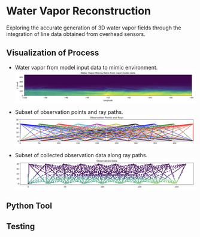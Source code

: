 # Water Vapor Reconstruction

Exploring the accurate generation of 3D water vapor fields through the integration of line data obtained from overhead sensors.


## Visualization of Process
* Water vapor from model input data to mimic environment.
![Water Vapor Slice](docs/images/qvapor_env.png)

* Subset of observation points and ray paths.
![Ob Points and Rays](docs/images/obs_points_and_rays.png)

* Subset of collected observation data along ray paths.
![Ob Points and Rays](docs/images/obs_data.png)

## Python Tool


## Testing
